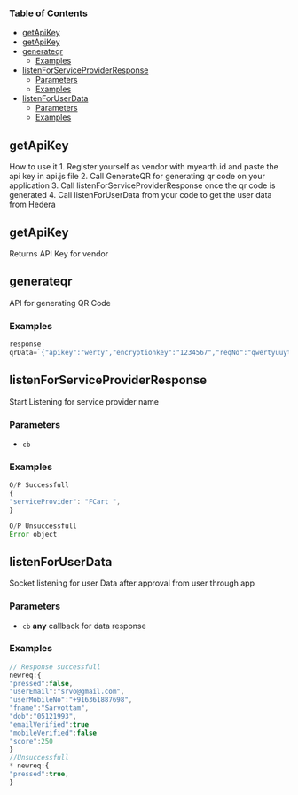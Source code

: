 <!-- Generated by documentation.js. Update this documentation by updating the source code. -->

### Table of Contents

-   [getApiKey][1]
-   [getApiKey][2]
-   [generateqr][3]
    -   [Examples][4]
-   [listenForServiceProviderResponse][5]
    -   [Parameters][6]
    -   [Examples][7]
-   [listenForUserData][8]
    -   [Parameters][9]
    -   [Examples][10]

## getApiKey

How to use it 
1\. Register yourself as vendor with myearth.id and paste the api key in api.js file
2\. Call GenerateQR for generating qr code on your application
3\. Call listenForServiceProviderResponse once the qr code is generated 
4\. Call listenForUserData from your code to get the user data from Hedera

## getApiKey

Returns API Key for vendor

## generateqr

API for generating QR Code

### Examples

```javascript
response 
qrData=`{"apikey":"werty","encryptionkey":"1234567","reqNo":"qwertyuuytr","sessionKey":"wertyuytresd" }`
```

## listenForServiceProviderResponse

Start Listening for service provider name

### Parameters

-   `cb`  

### Examples

```javascript
O/P Successfull
{
"serviceProvider": "FCart ",
}
```

```javascript
O/P Unsuccessfull 
Error object
```

## listenForUserData

Socket listening for user Data after approval from user through app

### Parameters

-   `cb` **any** callback for data response

### Examples

```javascript
// Response successfull
newreq:{
"pressed":false,
"userEmail":"srvo@gmail.com",
"userMobileNo":"+916361887698",
"fname":"Sarvottam",
"dob":"05121993",
"emailVerified":true
"mobileVerified":false
"score":250
}
//Unsuccessfull 
* newreq:{
"pressed":true,
}
```

[1]: #getapikey

[2]: #getapikey-1

[3]: #generateqr

[4]: #examples

[5]: #listenforserviceproviderresponse

[6]: #parameters

[7]: #examples-1

[8]: #listenforuserdata

[9]: #parameters-1

[10]: #examples-2
